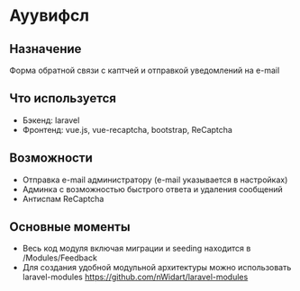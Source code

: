 # Ауувифсл

## Назначение
Форма обратной связи c каптчей и отправкой уведомлений на e-mail
## Что используется
* Бэкенд: laravel
* Фронтенд: vue.js, vue-recaptcha, bootstrap, ReCaptcha 
## Возможности
* Отправка e-mail администратору (e-mail указывается в настройках)
* Админка с возможностью быстрого ответа и удаления сообщений
* Антиспам ReCaptcha
## Основные моменты
* Весь код модуля включая миграции и seeding находится в /Modules/Feedback
* Для создания удобной модульной архитектуры можно использовать laravel-modules https://github.com/nWidart/laravel-modules



